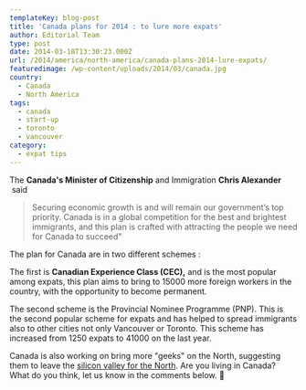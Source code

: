 ```yaml
---
templateKey: blog-post
title: 'Canada plans for 2014 : to lure more expats'
author: Editorial Team
type: post
date: 2014-03-18T13:30:23.000Z
url: /2014/america/north-america/canada-plans-2014-lure-expats/
featuredimage: /wp-content/uploads/2014/03/canada.jpg
country:
  - Canada
  - North America
tags:
  - canada
  - start-up
  - toronto
  - vancouver
category:
  - expat tips
---
```


The **Canada's Minister of Citizenship** and Immigration **Chris Alexander**  said

> Securing economic growth is and will remain our government’s top priority. Canada is in a global competition for the best and brightest immigrants, and this plan is crafted with attracting the people we need for Canada to succeed"

The plan for Canada are in two different schemes :

The first is **Canadian Experience Class (CEC),** and is the most popular among expats, this plan aims to bring to 15000 more foreign workers in the country, with the opportunity to become permanent.

The second scheme is the Provincial Nominee Programme (PNP). This is the second popular scheme for expats and has helped to spread immigrants also to other cities not only Vancouver or Toronto. This scheme has increased from 1250 expats to 41000 on the last year.

Canada is also working on bring more "geeks" on the North, suggesting them to leave the <a href="https://www.bloomberg.com/news/2013-07-10/canada-tells-geeks-to-flee-silicon-valley-head-north.html" rel="noopener noreferrer"  target="_blank" rel="noopener noreferrer">silicon valley for the North</a>. Are you living in Canada? What do you think, let us know in the comments below. 🙂
